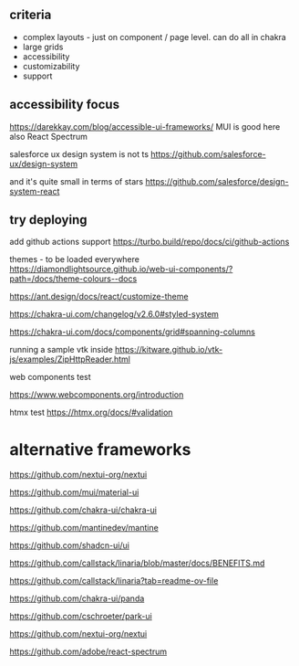 

## criteria
- complex layouts - just on component / page level. can do all in chakra
- large grids
- accessibility
- customizability
- support

## accessibility focus
https://darekkay.com/blog/accessible-ui-frameworks/
MUI is good here
also React Spectrum

salesforce ux design system is not ts
https://github.com/salesforce-ux/design-system

and it's quite small in terms of stars
https://github.com/salesforce/design-system-react




## try deploying

add github actions support
https://turbo.build/repo/docs/ci/github-actions

themes - to be loaded everywhere
https://diamondlightsource.github.io/web-ui-components/?path=/docs/theme-colours--docs


https://ant.design/docs/react/customize-theme

https://chakra-ui.com/changelog/v2.6.0#styled-system

https://chakra-ui.com/docs/components/grid#spanning-columns

running a sample vtk inside
https://kitware.github.io/vtk-js/examples/ZipHttpReader.html

web components test

https://www.webcomponents.org/introduction

htmx test
https://htmx.org/docs/#validation


# alternative frameworks
https://github.com/nextui-org/nextui

https://github.com/mui/material-ui

https://github.com/chakra-ui/chakra-ui

https://github.com/mantinedev/mantine


https://github.com/shadcn-ui/ui

https://github.com/callstack/linaria/blob/master/docs/BENEFITS.md

https://github.com/callstack/linaria?tab=readme-ov-file

https://github.com/chakra-ui/panda

https://github.com/cschroeter/park-ui

https://github.com/nextui-org/nextui

https://github.com/adobe/react-spectrum

